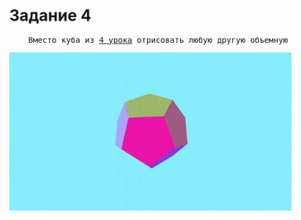# Задание 4

<pre>
    Вместо куба из <a href="../task1/tutorial04_colored_cube">4 урока</a> отрисовать любую другую объемную закрытую фигуру и реализовать движение камеры вокруг.
</pre>

![demo.gif](demo.gif "Демонстрация")
